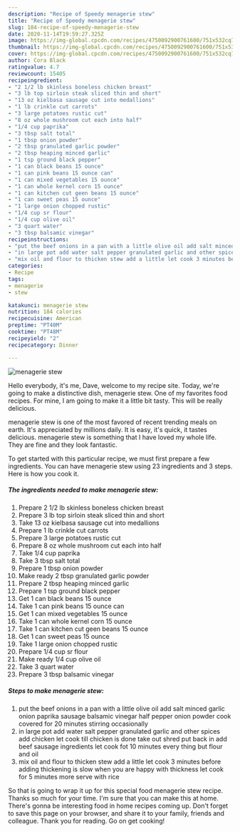 ```yaml
---
description: "Recipe of Speedy menagerie stew"
title: "Recipe of Speedy menagerie stew"
slug: 184-recipe-of-speedy-menagerie-stew
date: 2020-11-14T19:59:27.325Z
image: https://img-global.cpcdn.com/recipes/4750092900761600/751x532cq70/menagerie-stew-recipe-main-photo.jpg
thumbnail: https://img-global.cpcdn.com/recipes/4750092900761600/751x532cq70/menagerie-stew-recipe-main-photo.jpg
cover: https://img-global.cpcdn.com/recipes/4750092900761600/751x532cq70/menagerie-stew-recipe-main-photo.jpg
author: Cora Black
ratingvalue: 4.7
reviewcount: 15405
recipeingredient:
- "2 1/2 lb skinless boneless chicken breast"
- "3 lb top sirloin steak sliced thin and short"
- "13 oz kielbasa sausage cut into medallions"
- "1 lb crinkle cut carrots"
- "3 large potatoes rustic cut"
- "8 oz whole mushroom cut each into half"
- "1/4 cup paprika"
- "3 tbsp salt total"
- "1 tbsp onion powder"
- "2 tbsp granulated garlic powder"
- "2 tbsp heaping minced garlic"
- "1 tsp ground black pepper"
- "1 can black beans 15 ounce"
- "1 can pink beans 15 ounce can"
- "1 can mixed vegetables 15 ounce"
- "1 can whole kernel corn 15 ounce"
- "1 can kitchen cut geen beans 15 ounce"
- "1 can sweet peas 15 ounce"
- "1 large onion chopped rustic"
- "1/4 cup sr flour"
- "1/4 cup olive oil"
- "3 quart water"
- "3 tbsp balsamic vinegar"
recipeinstructions:
- "put the beef onions in a pan with a little olive oil add salt minced garlic onion paprika sausage  balsamic vinegar half pepper onion powder cook covered for 20 minutes stirring occasionally"
- "in large pot add water salt pepper granulated garlic and other spices add chicken let cook till chicken is done take out shred put back in add beef sausage ingredients let cook fot 10 minutes every thing but flour and oil"
- "mix oil and flour to thicken stew add a little let cook 3 minutes before adding thickening is slow when you are happy with thickness let cook for 5 minutes more serve with rice"
categories:
- Recipe
tags:
- menagerie
- stew

katakunci: menagerie stew 
nutrition: 184 calories
recipecuisine: American
preptime: "PT40M"
cooktime: "PT48M"
recipeyield: "2"
recipecategory: Dinner

---
```



![menagerie stew](https://img-global.cpcdn.com/recipes/4750092900761600/751x532cq70/menagerie-stew-recipe-main-photo.jpg)

Hello everybody, it's me, Dave, welcome to my recipe site. Today, we're going to make a distinctive dish, menagerie stew. One of my favorites food recipes. For mine, I am going to make it a little bit tasty. This will be really delicious.



menagerie stew is one of the most favored of recent trending meals on earth. It's appreciated by millions daily. It is easy, it's quick, it tastes delicious. menagerie stew is something that I have loved my whole life. They are fine and they look fantastic.


To get started with this particular recipe, we must first prepare a few ingredients. You can have menagerie stew using 23 ingredients and 3 steps. Here is how you cook it.

<!--inarticleads1-->

##### The ingredients needed to make menagerie stew:

1. Prepare 2 1/2 lb skinless boneless chicken breast
1. Prepare 3 lb top sirloin steak sliced thin and short
1. Take 13 oz kielbasa sausage cut into medallions
1. Prepare 1 lb crinkle cut carrots
1. Prepare 3 large potatoes rustic cut
1. Prepare 8 oz whole mushroom cut each into half
1. Take 1/4 cup paprika
1. Take 3 tbsp salt total
1. Prepare 1 tbsp onion powder
1. Make ready 2 tbsp granulated garlic powder
1. Prepare 2 tbsp heaping minced garlic
1. Prepare 1 tsp ground black pepper
1. Get 1 can black beans 15 ounce
1. Take 1 can pink beans 15 ounce can
1. Get 1 can mixed vegetables 15 ounce
1. Take 1 can whole kernel corn 15 ounce
1. Take 1 can kitchen cut geen beans 15 ounce
1. Get 1 can sweet peas 15 ounce
1. Take 1 large onion chopped rustic
1. Prepare 1/4 cup sr flour
1. Make ready 1/4 cup olive oil
1. Take 3 quart water
1. Prepare 3 tbsp balsamic vinegar




<!--inarticleads2-->

##### Steps to make menagerie stew:

1. put the beef onions in a pan with a little olive oil add salt minced garlic onion paprika sausage  balsamic vinegar half pepper onion powder cook covered for 20 minutes stirring occasionally
1. in large pot add water salt pepper granulated garlic and other spices add chicken let cook till chicken is done take out shred put back in add beef sausage ingredients let cook fot 10 minutes every thing but flour and oil
1. mix oil and flour to thicken stew add a little let cook 3 minutes before adding thickening is slow when you are happy with thickness let cook for 5 minutes more serve with rice




So that is going to wrap it up for this special food menagerie stew recipe. Thanks so much for your time. I'm sure that you can make this at home. There's gonna be interesting food in home recipes coming up. Don't forget to save this page on your browser, and share it to your family, friends and colleague. Thank you for reading. Go on get cooking!

